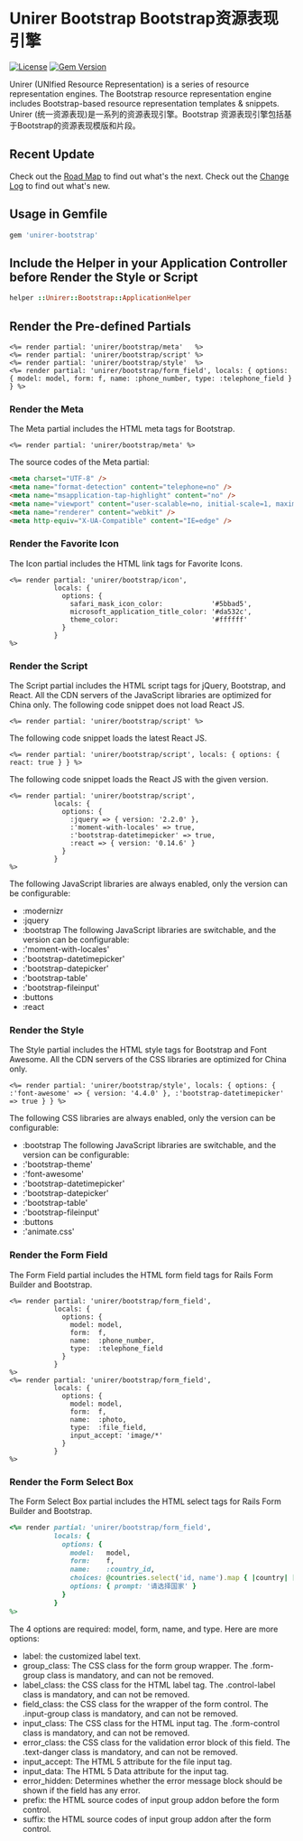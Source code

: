 # Unirer Bootstrap Bootstrap资源表现引擎

[![License](https://img.shields.io/badge/license-MIT-green.svg)](http://opensource.org/licenses/MIT)
[![Gem Version](https://badge.fury.io/rb/unirer-bootstrap.svg)](https://badge.fury.io/rb/unirer-bootstrap)

Unirer (UNIfied Resource Representation) is a series of resource representation engines. The Bootstrap resource representation engine includes Bootstrap-based resource representation templates & snippets.
Unirer (统一资源表现)是一系列的资源表现引擎。Bootstrap 资源表现引擎包括基于Bootstrap的资源表现模版和片段。



## Recent Update
Check out the [Road Map](ROADMAP.md) to find out what's the next.
Check out the [Change Log](CHANGELOG.md) to find out what's new.



## Usage in Gemfile
```ruby
gem 'unirer-bootstrap'
```



## Include the Helper in your Application Controller before Render the Style or Script
```ruby
helper ::Unirer::Bootstrap::ApplicationHelper
```



## Render the Pre-defined Partials
```erb
<%= render partial: 'unirer/bootstrap/meta'   %>
<%= render partial: 'unirer/bootstrap/script' %>
<%= render partial: 'unirer/bootstrap/style'  %>
<%= render partial: 'unirer/bootstrap/form_field', locals: { options: { model: model, form: f, name: :phone_number, type: :telephone_field } } %>
```



### Render the Meta
The Meta partial includes the HTML meta tags for Bootstrap.
```erb
<%= render partial: 'unirer/bootstrap/meta' %>
```

The source codes of the Meta partial:
```html
<meta charset="UTF-8" />
<meta name="format-detection" content="telephone=no" />
<meta name="msapplication-tap-highlight" content="no" />
<meta name="viewport" content="user-scalable=no, initial-scale=1, maximum-scale=1, minimum-scale=1, width=device-width, height=device-height" />
<meta name="renderer" content="webkit" />
<meta http-equiv="X-UA-Compatible" content="IE=edge" />
```



### Render the Favorite Icon
The Icon partial includes the HTML link tags for Favorite Icons.
```erb
<%= render partial: 'unirer/bootstrap/icon',
           locals: {
             options: {
               safari_mask_icon_color:            '#5bbad5',
               microsoft_application_title_color: '#da532c',
               theme_color:                       '#ffffff'
             }
           }
%>
```



### Render the Script
The Script partial includes the HTML script tags for jQuery, Bootstrap, and React. All the CDN servers of the JavaScript libraries are optimized for China only. The following code snippet does not load React JS.
```erb
<%= render partial: 'unirer/bootstrap/script' %>
```

The following code snippet loads the latest React JS.
```erb
<%= render partial: 'unirer/bootstrap/script', locals: { options: { react: true } } %>
```

The following code snippet loads the React JS with the given version.
```erb
<%= render partial: 'unirer/bootstrap/script',
           locals: {
             options: {
               :jquery => { version: '2.2.0' },
               :'moment-with-locales' => true,
               :'bootstrap-datetimepicker' => true,
               :react => { version: '0.14.6' }
             }
           }
%>
```
The following JavaScript libraries are always enabled, only the version can be configurable:
- :modernizr
- :jquery
- :bootstrap
The following JavaScript libraries are switchable, and the version can be configurable:
- :'moment-with-locales'
- :'bootstrap-datetimepicker'
- :'bootstrap-datepicker'
- :'bootstrap-table'
- :'bootstrap-fileinput'
- :buttons
- :react



### Render the Style
The Style partial includes the HTML style tags for Bootstrap and Font Awesome. All the CDN servers of the CSS libraries are optimized for China only.
```erb
<%= render partial: 'unirer/bootstrap/style', locals: { options: { :'font-awesome' => { version: '4.4.0' }, :'bootstrap-datetimepicker' => true } } %>
```
The following CSS libraries are always enabled, only the version can be configurable:
- :bootstrap
The following JavaScript libraries are switchable, and the version can be configurable:
- :'bootstrap-theme'
- :'font-awesome'
- :'bootstrap-datetimepicker'
- :'bootstrap-datepicker'
- :'bootstrap-table'
- :'bootstrap-fileinput'
- :buttons
- :'animate.css'



### Render the Form Field
The Form Field partial includes the HTML form field tags for Rails Form Builder and Bootstrap.
```erb
<%= render partial: 'unirer/bootstrap/form_field',
           locals: {
             options: {
               model: model,
               form:  f,
               name:  :phone_number,
               type:  :telephone_field
             }
           }
%>
<%= render partial: 'unirer/bootstrap/form_field',
           locals: {
             options: {
               model: model,
               form:  f,
               name:  :photo,
               type:  :file_field,
               input_accept: 'image/*'
             }
           }
%>
```



### Render the Form Select Box
The Form Select Box partial includes the HTML select tags for Rails Form Builder and Bootstrap.
```ruby
<%= render partial: 'unirer/bootstrap/form_field',
           locals: {
             options: {
               model:   model,
               form:    f,
               name:    :country_id,
               choices: @countries.select('id, name').map { |country| [ country.name, country.id ] },
               options: { prompt: '请选择国家' }
             }
           }
%>
```


The 4 options are required: model, form, name, and type.
Here are more options:
- label: the customized label text.
- group_class: The CSS class for the form group wrapper. The .form-group class is mandatory, and can not be removed.
- label_class: the CSS class for the HTML label tag. The .control-label class is mandatory, and can not be removed.
- field_class: the CSS class for the wrapper of the form control. The .input-group class is mandatory, and can not be removed.
- input_class: The CSS class for the HTML input tag. The .form-control class is mandatory, and can not be removed.
- error_class: the CSS class for the validation error block of this field. The .text-danger class is mandatory, and can not be removed.
- input_accept: The HTML 5 attribute for the file input tag.
- input_data: The HTML 5 Data attribute for the input tag.
- error_hidden: Determines whether the error message block should be shown if the field has any error.
- prefix: the HTML source codes of input group addon before the form control.
- suffix: the HTML source codes of input group addon after the form control.
